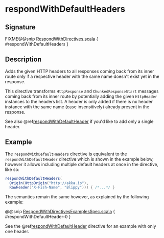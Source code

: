 <a id="respondwithdefaultheaders"></a>
# respondWithDefaultHeaders

## Signature

FIXME@@snip [RespondWithDirectives.scala](../../../../../../../../../akka-http/src/main/scala/akka/http/scaladsl/server/directives/RespondWithDirectives.scala) { #respondWithDefaultHeaders }

## Description

Adds the given HTTP headers to all responses coming back from its inner route only if a respective header with the same
name doesn't exist yet in the response.

This directive transforms `HttpResponse` and `ChunkedResponseStart` messages coming back from its inner route by
potentially adding the given `HttpHeader` instances to the headers list.
A header is only added if there is no header instance with the same name (case insensitively) already present in the
response.

See also @ref[respondWithDefaultHeader](respondWithDefaultHeader.md#respondwithdefaultheader) if you'd like to add only a single header.

## Example

The `respondWithDefaultHeaders` directive is equivalent to the `respondWithDefaultHeader` directive which
is shown in the example below, however it allows including multiple default headers at once in the directive, like so:

```scala
respondWithDefaultHeaders(
  Origin(HttpOrigin("http://akka.io"),
  RawHeader("X-Fish-Name", "Blippy"))) { /*...*/ }
```

The semantics remain the same however, as explained by the following example:

@@snip [RespondWithDirectivesExamplesSpec.scala](../../../../../../../test/scala/docs/http/scaladsl/server/directives/RespondWithDirectivesExamplesSpec.scala) { #respondWithDefaultHeader-0 }

See the @ref[respondWithDefaultHeader](respondWithDefaultHeader.md#respondwithdefaultheader) directive for an example with only one header.